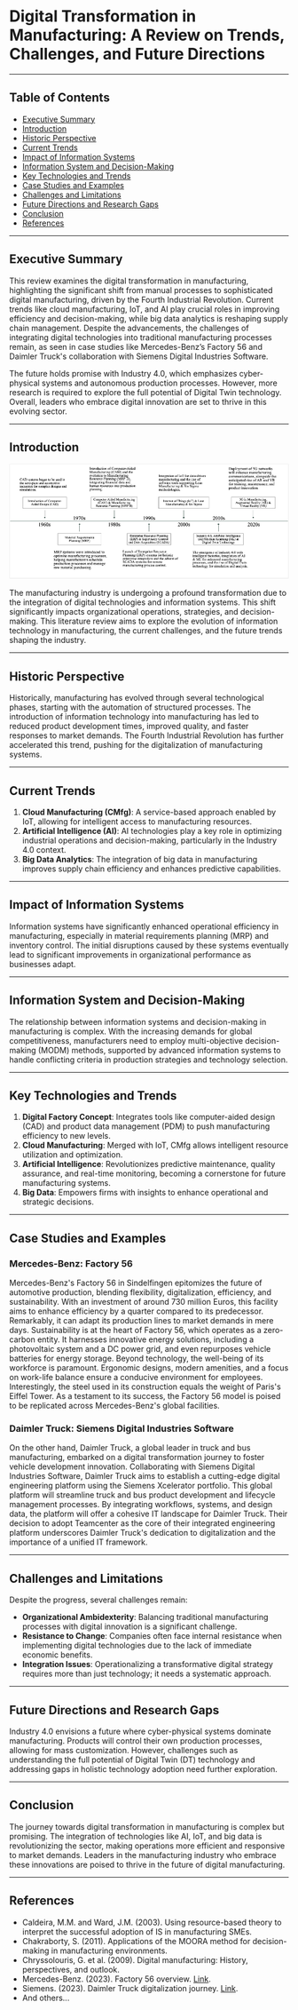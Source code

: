 # Digital Transformation in Manufacturing: A Review on Trends, Challenges, and Future Directions

---

## Table of Contents
- [Executive Summary](#executive-summary)
- [Introduction](#introduction)
- [Historic Perspective](#historic-perspective)
- [Current Trends](#current-trends)
- [Impact of Information Systems](#impact-of-information-systems)
- [Information System and Decision-Making](#information-system-and-decision-making)
- [Key Technologies and Trends](#key-technologies-and-trends)
- [Case Studies and Examples](#case-studies-and-examples)
- [Challenges and Limitations](#challenges-and-limitations)
- [Future Directions and Research Gaps](#future-directions-and-research-gaps)
- [Conclusion](#conclusion)
- [References](#references)

---

## Executive Summary

This review examines the digital transformation in manufacturing, highlighting the significant shift from manual processes to sophisticated digital manufacturing, driven by the Fourth Industrial Revolution. Current trends like cloud manufacturing, IoT, and AI play crucial roles in improving efficiency and decision-making, while big data analytics is reshaping supply chain management. Despite the advancements, the challenges of integrating digital technologies into traditional manufacturing processes remain, as seen in case studies like Mercedes-Benz’s Factory 56 and Daimler Truck's collaboration with Siemens Digital Industries Software. 

The future holds promise with Industry 4.0, which emphasizes cyber-physical systems and autonomous production processes. However, more research is required to explore the full potential of Digital Twin technology. Overall, leaders who embrace digital innovation are set to thrive in this evolving sector.

---

## Introduction

![Evolutionary trajectory of information technology systems in manufacturing](./images/evolution_is_in_manuf.png)

The manufacturing industry is undergoing a profound transformation due to the integration of digital technologies and information systems. This shift significantly impacts organizational operations, strategies, and decision-making. This literature review aims to explore the evolution of information technology in manufacturing, the current challenges, and the future trends shaping the industry.

---

## Historic Perspective

Historically, manufacturing has evolved through several technological phases, starting with the automation of structured processes. The introduction of information technology into manufacturing has led to reduced product development times, improved quality, and faster responses to market demands. The Fourth Industrial Revolution has further accelerated this trend, pushing for the digitalization of manufacturing systems.

---

## Current Trends

1. **Cloud Manufacturing (CMfg)**: A service-based approach enabled by IoT, allowing for intelligent access to manufacturing resources.
2. **Artificial Intelligence (AI)**: AI technologies play a key role in optimizing industrial operations and decision-making, particularly in the Industry 4.0 context.
3. **Big Data Analytics**: The integration of big data in manufacturing improves supply chain efficiency and enhances predictive capabilities.

---

## Impact of Information Systems

Information systems have significantly enhanced operational efficiency in manufacturing, especially in material requirements planning (MRP) and inventory control. The initial disruptions caused by these systems eventually lead to significant improvements in organizational performance as businesses adapt.

---

## Information System and Decision-Making

The relationship between information systems and decision-making in manufacturing is complex. With the increasing demands for global competitiveness, manufacturers need to employ multi-objective decision-making (MODM) methods, supported by advanced information systems to handle conflicting criteria in production strategies and technology selection.

---

## Key Technologies and Trends

1. **Digital Factory Concept**: Integrates tools like computer-aided design (CAD) and product data management (PDM) to push manufacturing efficiency to new levels.
2. **Cloud Manufacturing**: Merged with IoT, CMfg allows intelligent resource utilization and optimization.
3. **Artificial Intelligence**: Revolutionizes predictive maintenance, quality assurance, and real-time monitoring, becoming a cornerstone for future manufacturing systems.
4. **Big Data**: Empowers firms with insights to enhance operational and strategic decisions.

---

## Case Studies and Examples

### Mercedes-Benz: Factory 56
Mercedes-Benz's Factory 56 in Sindelfingen epitomizes the future of automotive production, blending flexibility, digitalization, efficiency, and sustainability. With an investment of around 730 million Euros, this facility aims to enhance efficiency by a quarter compared to its predecessor. Remarkably, it can adapt its production lines to market demands in mere days. Sustainability is at the heart of Factory 56, which operates as a zero-carbon entity. It harnesses innovative energy solutions, including a photovoltaic system and a DC power grid, and even repurposes vehicle batteries for energy storage. Beyond technology, the well-being of its workforce is paramount. Ergonomic designs, modern amenities, and a focus on work-life balance ensure a conducive environment for employees. Interestingly, the steel used in its construction equals the weight of Paris's Eiffel Tower. As a testament to its success, the Factory 56 model is poised to be replicated across Mercedes-Benz's global facilities.


### Daimler Truck: Siemens Digital Industries Software
On the other hand, Daimler Truck, a global leader in truck and bus manufacturing, embarked on a digital transformation journey to foster vehicle development innovation. Collaborating with Siemens Digital Industries Software, Daimler Truck aims to establish a cutting-edge digital engineering platform using the Siemens Xcelerator portfolio. This global platform will streamline truck and bus product development and lifecycle management processes. By integrating workflows, systems, and design data, the platform will offer a cohesive IT landscape for Daimler Truck. Their decision to adopt Teamcenter as the core of their integrated engineering platform underscores Daimler Truck's dedication to digitalization and the importance of a unified IT framework.


---

## Challenges and Limitations

Despite the progress, several challenges remain:
- **Organizational Ambidexterity**: Balancing traditional manufacturing processes with digital innovation is a significant challenge.
- **Resistance to Change**: Companies often face internal resistance when implementing digital technologies due to the lack of immediate economic benefits.
- **Integration Issues**: Operationalizing a transformative digital strategy requires more than just technology; it needs a systematic approach.

---

## Future Directions and Research Gaps

Industry 4.0 envisions a future where cyber-physical systems dominate manufacturing. Products will control their own production processes, allowing for mass customization. However, challenges such as understanding the full potential of Digital Twin (DT) technology and addressing gaps in holistic technology adoption need further exploration.

---

## Conclusion

The journey towards digital transformation in manufacturing is complex but promising. The integration of technologies like AI, IoT, and big data is revolutionizing the sector, making operations more efficient and responsive to market demands. Leaders in the manufacturing industry who embrace these innovations are poised to thrive in the future of digital manufacturing.

---

## References

- Caldeira, M.M. and Ward, J.M. (2003). Using resource-based theory to interpret the successful adoption of IS in manufacturing SMEs.
- Chakraborty, S. (2011). Applications of the MOORA method for decision-making in manufacturing environments.
- Chryssolouris, G. et al. (2009). Digital manufacturing: History, perspectives, and outlook.
- Mercedes-Benz. (2023). Factory 56 overview. [Link](https://group.mercedes-benz.com/innovation/digitalisation/industry-4-0/opening-factory-56.html).
- Siemens. (2023). Daimler Truck digitalization journey. [Link](https://blogs.sw.siemens.com/teamcenter/daimler-truck-digitalization/).
- And others...
